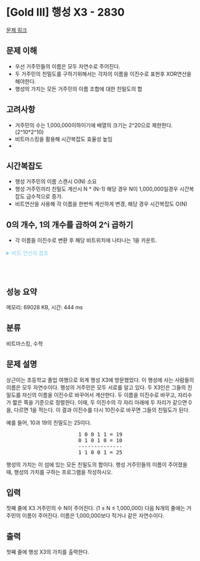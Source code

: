 # [Gold III] 행성 X3 - 2830 

[문제 링크](https://www.acmicpc.net/problem/2830) 



## 문제 이해
- 우선 거주민들의 이름은 모두 자연수로 주어진다.
- 두 거주민의 친밀도를 구하기위해서는 각자의 이름을 이진수로 표현후 XOR연산을 해야한다.
- 행성의 가치는 모든 거주민의 이름 조합에 대한 친밀도의 합

## 고려사항
- 거주민의 수는 1,000,000이하이기에 배열의 크기는 2^20으로 제한한다.(2^10*2^10)
- 비트마스킹을 활용해 시간복잡도 효율성 높임
- 

## 시간복잡도
- 행성 거주민의 이름 스캔시 O(N) 소요
- 행성 거주민끼리 친밀도 계산시 N * (N-1) 해당 경우 N이 1,000,000일경우 시간복잡도 급수적으로 증가.
- 비트연산을 사용해 각 이름을 한번씩 계산하게 변경, 해당 경우 시간복잡도 O(N)


## 0의 개수, 1의 개수를 곱하여 2^i 곱하기
- 각 이름을 이진수로 변환 후 해당 비트위치에 나타나는 1을 카운트.


<details><summary style="color:skyblue">비트 연산자 참조</summary>
<p>

**사용된 비트 이동 연산자**

- '&'   : AND 연산자. 두 이진수의 해당 자릿수가 모두 1일때만 1 반환 
- '^'   : XOR 연산자. 두 이진수의 해당 자릿수가 다르면1, 같으면 0 반환
- '<<'  : 왼쪽 시프트 연산자. 주어진 수를 왼쪽으로 지정된 비트 수만큼 이동.
- '>>'  : 오른쪽 시프트 연산자. 주어진 수를 오른쪽으로 지정된 비트 수만큼 이동.
- '>>=' : 오른쪽 시프트 할당 연산자 (아래코드참조.)

```java
int name = 19; //예시
// >>= 연산자 사용예시
for (int i = 0; i < 5; i++) { // 19는 5비트 이므로 예시로 5회 반복
    System.out.println("Before shift: " + name);
    name >>= 1;
    System.out.println("After shift: " + name);
}
```
```mathematica
/**
* 실행결과
* 괄호안은 2진수표기
**/
Before shift: 19 (10011)
After  shift: 9  (01001)
Before shift: 9  (01001)
After  shift: 4  (00100)
Before shift: 4  (00100)
After  shift: 2  (00010)
Before shift: 2  (00010)
After  shift: 1  (00001)
Before shift: 1  (00001)
After  shift: 0  (00000)
```

</p>
</details>

<br><br>
 
## 성능 요약

메모리: 69028 KB, 시간: 444 ms

## 분류

비트마스킹, 수학

## 문제 설명

<p>상근이는 초등학교 졸업 여행으로 외계 행성 X3에 방문했었다. 이 행성에 사는 사람들의 이름은 모두 자연수이다. 행성의 거주민은 모두 서로를 알고 있다. 두 X3인은 그들의 친밀도를 자신의 이름을 이진수로 바꾸어서 계산한다. 두 이름을 이진수로 바꾸고, 자리수가 짧은 쪽을 기준으로 정렬한다. 이때, 두 이진수의 각 자리 아래에 두 자리가 같으면 0을, 다르면 1을 적는다. 이 결과 이진수를 다시 10진수로 바꾸면 그들의 친밀도가 된다.</p>

<p>예를 들어, 10과 19의 친밀도는 25이다.</p>

<pre style="text-align: center;">1 0 0 1 1 = 19
0 1 0 1 0 = 10
--------------
1 1 0 0 1 = 25
</pre>

<p>행성의 가치는 이 섬에 있는 모든 친밀도의 합이다. 행성 거주민들의 이름이 주어졌을 때, 행성의 가치를 구하는 프로그램을 작성하시오.</p>

## 입력 

 <p>첫째 줄에 X3 거주민의 수 N이 주어진다. (1 ≤ N ≤ 1,000,000) 다음 N개의 줄에는 거주민의 이름이 주어진다. 이름은 1,000,000보다 작거나 같은 자연수이다.</p>

## 출력 

 <p>첫째 줄에 행성 X3의 가치를 출력한다.</p>


